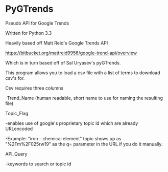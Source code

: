 PyGTrends
=========

Pseudo API for Google Trends 

Written for Python 3.3

Heavily based off Matt Reid's Google Trends API

https://bitbucket.org/mattreid9956/google-trend-api/overview

Which is in turn based off of Sal Uryasev's pyGTrends.

This program allows you to load a csv file with a list of terms to download csv's for.


Csv requires three columns

  -Trend_Name (human readable, short name to use for naming the resulting file)
  
Topic_Flag 

  -enables use of google's proprietary topic id which are already URLencoded
  
  -Example: "iron - chemical element" topic shows up as "%2Fm%2F025rw19" as the q= parameter in the URL if you do it manually.
  
API_Query

  -keywords to search or topic id
